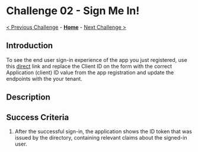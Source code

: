 # Challenge 02 - Sign Me In!

[< Previous Challenge](./Challenge-01.md) - **[Home](../README.md)** - [Next Challenge >](./Challenge-03.md)

## Introduction

To see the end user sign-in experience of the app you just registered, use this [direct](https://authr.biz/?requesttype=OpenIdConnect&scope=openid+profile&responsetype=id_token&responsemode=form_post&additionalparameters=prompt%3dlogin&importtype=AzureAD&tenant=microsoft.onmicrosoft.com&clientid=your-client-id) link and replace the Client ID on the form with the correct Application (client) ID value from the app registration and update the endpoints with the your tenant.

## Description


## Success Criteria

1. After the successful sign-in, the application shows the ID token that was issued by the directory, containing relevant claims about the signed-in user.

